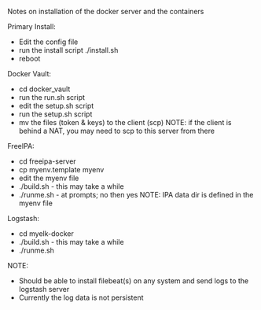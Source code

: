 Notes on installation of the docker server and the containers

Primary Install:
- Edit the config file
- run the install script ./install.sh
- reboot

Docker Vault:
- cd docker_vault
- run the run.sh script
- edit the setup.sh script
- run the setup.sh script
- mv the files (token & keys) to the client (scp)
   NOTE: if the client is behind a NAT, you may need to 
         scp to this server from there

FreeIPA:
- cd freeipa-server
- cp myenv.template myenv
- edit the myenv file
- ./build.sh - this may take a while
- ./runme.sh - at prompts;  no then  yes
NOTE: IPA data dir  is defined in the myenv file

Logstash:
- cd myelk-docker
- ./build.sh - this may take a while
- ./runme.sh

NOTE:
- Should be able to install filebeat(s) on any system and send logs to the logstash server
- Currently the log data is not persistent
